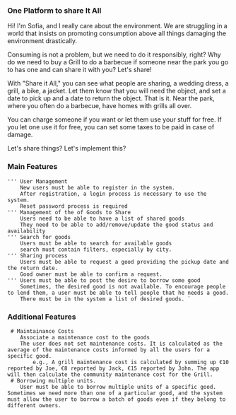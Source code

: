 ### One Platform to share It All
Hi! I'm Sofia, and I really care about the environment. We are struggling in a world that insists on promoting consumption above all things damaging the environment drastically.

Consuming is not a problem, but we need to do it responsibly, right? Why do we need to buy a Grill to do a barbecue if someone near the park you go to has one and can share it with you? Let's share!

With "Share it All," you can see what people are sharing, a wedding dress, a grill, a bike, a jacket. Let them know that you will need the object, and set a date to pick up and a date to return the object. That is it. Near the park, where you often do a barbecue, have homes with grills all over.

You can charge someone if you want or let them use your stuff for free. If you let one use it for free, you can set some taxes to be paid in case of damage.

Let's share things? Let's implement this?
### Main Features
    ''' User Management
        New users must be able to register in the system.
        After registration, a login process is necessary to use the system.
        Reset password process is required
    ''' Management of the of Goods to Share
        Users need to be able to have a list of shared goods
        They need to be able to add/remove/update the good status and availability
    ''' Search for goods
        Users must be able to search for available goods
        search must contain filters, especially by city.
    ''' Sharing process
        Users must be able to request a good providing the pickup date and the return date.
        Good owner must be able to confirm a request.
    ''' Users must be able to post the desire to borrow some good
        Sometimes, the desired good is not available. To encourage people to lend them, a user must be able to tell people that he needs a good.
        There must be in the system a list of desired goods. `

### Additional Features

     # Maintainance Costs
        Associate a maintenance cost to the goods
        The user does not set maintenance costs. It is calculated as the average of the maintenance costs informed by all the users for a specific good.
            e.g., A grill maintenance cost is calculated by summing up €10 reported by Joe, €8 reported by Jack, €15 reported by John. The app will then calculate the community maintenance cost for the Grill.
     # Borrowing multiple units.
        User must be able to borrow multiple units of a specific good. Sometimes we need more than one of a particular good, and the system must allow the user to borrow a batch of goods even if they belong to different owners.
